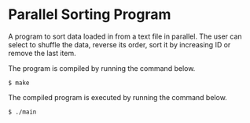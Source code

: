 # Parallel Sorting Program
A program to sort data loaded in from a text file in parallel. The user can select to shuffle the data, reverse its order, sort it by increasing ID or remove the last item.

The program is compiled by running the command below.
```shell
$ make
```

The compiled program is executed by running the command below.
```shell
$ ./main
```
